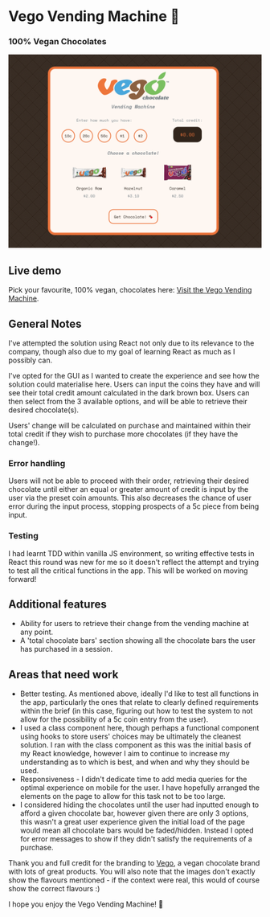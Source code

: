 # Vego Vending Machine 🍫
### 100% Vegan Chocolates

![Screenshot Main Shot](public/vego-vegan-chocolate-vending-machine-screenshot.png)

## Live demo

Pick your favourite, 100% vegan, chocolates here: [Visit the Vego Vending Machine](https://oisa.github.io/vego-vending-machine/).

## General Notes

I've attempted the solution using React not only due to its relevance to the company, though also due to my goal of learning React as much as I possibly can.

I've opted for the GUI as I wanted to create the experience and see how the solution could materialise here. Users can input the coins they have and will see their total credit amount calculated in the dark brown box. Users can then select from the 3 available options, and will be able to retrieve their desired chocolate(s).

Users' change will be calculated on purchase and maintained within their total credit if they wish to purchase more chocolates (if they have the change!).

### Error handling
Users will not be able to proceed with their order, retrieving their desired chocolate until either an equal or greater amount of credit is input by the user via the preset coin amounts. This also decreases the chance of user error during the input process, stopping prospects of a 5c piece from being input.

### Testing

I had learnt TDD within vanilla JS environment, so writing effective tests in React this round was new for me so it doesn't reflect the attempt and trying to test all the critical functions in the app. This will be worked on moving forward!

## Additional features

- Ability for users to retrieve their change from the vending machine at any point.
- A 'total chocolate bars' section showing all the chocolate bars the user has purchased in a session.

## Areas that need work

- Better testing. As mentioned above, ideally I'd like to test all functions in the app, particularly the ones that relate to clearly defined requirements within the brief (in this case, figuring out how to test the system to not allow for the possibility of a 5c coin entry from the user).
- I used a class component here, though perhaps a functional component using hooks to store users' choices may be ultimately the cleanest solution. I ran with the class component as this was the initial basis of my React knowledge, however I aim to continue to increase my understanding as to which is best, and when and why they should be used.
- Responsiveness - I didn't dedicate time to add media queries for the optimal experience on mobile for the user. I have hopefully arranged the elements on the page to allow for this task not to be too large.
- I considered hiding the chocolates until the user had inputted enough to afford a given chocolate bar, however given there are only 3 options, this wasn't a great user experience given the initial load of the page would mean all chocolate bars would be faded/hidden. Instead I opted for error messages to show if they didn't satisfy the requirements of a purchase.

Thank you and full credit for the branding to [Vego](https://vego-chocolate.com/au), a vegan chocolate brand with lots of great products. You will also note that the images don't exactly show the flavours mentioned - if the context were real, this would of course show the correct flavours :)

I hope you enjoy the Vego Vending Machine! 🍫
